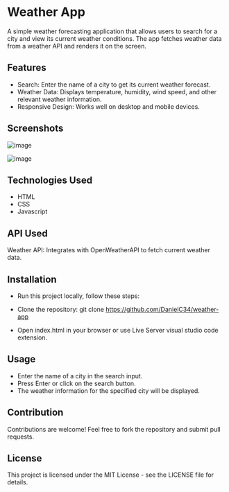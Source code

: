 
# Weather App

A simple weather forecasting application that allows users to search for a city and view its current weather conditions. The app fetches weather data from a weather API and renders it on the screen.




## Features

- Search: Enter the name of a city to get its current weather forecast.
- Weather Data: Displays temperature, humidity, wind speed, and other relevant weather information.
- Responsive Design: Works well on desktop and mobile devices.

## Screenshots
![image](https://github.com/DanielC34/weather-app/assets/125518197/829efd10-f888-4aaf-a8a0-4b3e8cfcbbee)

![image](https://github.com/DanielC34/weather-app/assets/125518197/2626d3b3-6fbf-49b8-a55f-cc478f8b1f83)


## Technologies Used
- HTML
- CSS
- Javascript
## API Used

Weather API: Integrates with OpenWeatherAPI to fetch current weather data.
## Installation
- Run this project locally, follow these steps:

- Clone the repository: git clone https://github.com/DanielC34/weather-app
- Open index.html in your browser or use Live Server visual studio code extension.
## Usage
- Enter the name of a city in the search input.
- Press Enter or click on the search button.
- The weather information for the specified city will be displayed.
## Contribution

Contributions are welcome! Feel free to fork the repository and submit pull requests.
## License

This project is licensed under the MIT License - see the LICENSE file for details.
